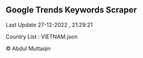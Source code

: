 

## Google Trends Keywords Scraper 
 
Last Update 27-12-2022 , 21:29:21

Country List :
VIETNAM.json



© Abdul Muttaqin 
